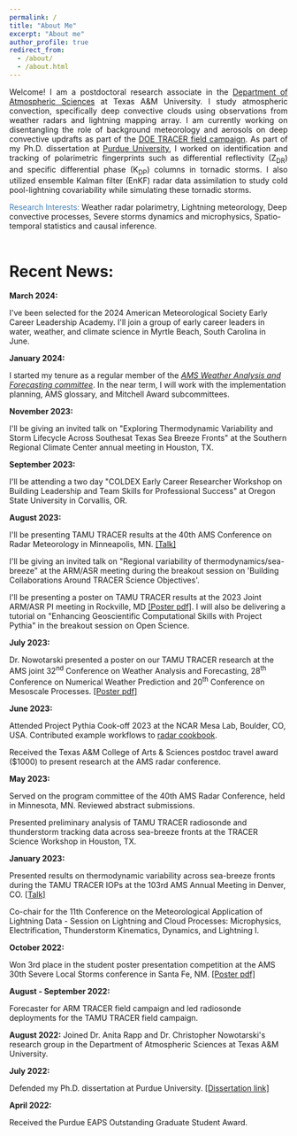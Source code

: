 ```yaml
---
permalink: /
title: "About Me"
excerpt: "About me"
author_profile: true
redirect_from: 
  - /about/
  - /about.html
---
```


<!-- <html>
<head>
<style>
a:link {
  color: RoyalBlue;
  background-color: transparent;
  text-decoration: none;
}

a:visited {
  color: Purple;
  background-color: transparent;
  text-decoration: none;
}

a:hover {
  color: RoyalBlue;
  background-color: transparent;
  text-decoration: underline;
}

a:active {
  color: DarkRed;
  background-color: transparent;
  text-decoration: underline;
}
</style>  
</head>   -->
  

<p align="justify" vspace = "-0px" width="200px"> Welcome! I am a postdoctoral research associate in the <a href="https://atmo.tamu.edu/">Department of Atmospheric Sciences</a> at Texas A&M University. I study atmospheric convection, specifically deep convective clouds using observations from weather radars and lightning mapping array. I am currently working on disentangling the role of background meteorology and aerosols on deep convective updrafts as part of the <a href="https://www.arm.gov/research/campaigns/amf2021tracer">DOE TRACER field campaign</a>. As part of my Ph.D. dissertation at <a href="https://www.eaps.purdue.edu/">Purdue University</a>, I worked on identification and tracking of polarimetric fingerprints such as differential reflectivity (Z<sub>DR</sub>) and specific differential phase (K<sub>DP</sub>) columns in tornadic storms. I also utilized ensemble Kalman filter (EnKF) radar data assimilation to study cold pool-lightning covariability while simulating these tornadic storms.</p>

<font color="SteelBlue">Research Interests:</font> Weather radar polarimetry, Lightning meteorology, Deep convective processes, Severe storms dynamics and microphysics, Spatio-temporal statistics and causal inference.
  <br><br>
<!-- This is the front page of a website that is powered by the [academicpages template](https://github.com/academicpages/academicpages.github.io) and hosted on GitHub pages. [GitHub pages](https://pages.github.com) is a free service in which websites are built and hosted from code and data stored in a GitHub repository, automatically updating when a new commit is made to the respository. This template was forked from the [Minimal Mistakes Jekyll Theme](https://mmistakes.github.io/minimal-mistakes/) created by Michael Rose, and then extended to support the kinds of content that academics have: publications, talks, teaching, a portfolio, blog posts, and a dynamically-generated CV. You can fork [this repository](https://github.com/academicpages/academicpages.github.io) right now, modify the configuration and markdown files, add your own PDFs and other content, and have your own site for free, with no ads! An older version of this template powers my own personal website at [stuartgeiger.com](http://stuartgeiger.com), which uses [this Github repository](https://github.com/staeiou/staeiou.github.io). -->

Recent News:
======
**March 2024:** 

I've been selected for the 2024 American Meteorological Society Early Career Leadership Academy. I'll join a group of early career leaders in water, weather, and climate science in Myrtle Beach, South Carolina in June.

**January 2024:** 

I started my tenure as a regular member of the *[AMS Weather Analysis and Forecasting committee](https://www.ametsoc.org/index.cfm/stac/committees/committee-on-weather-analysis-and-forecasting/)*. In the near term, I will work with the implementation planning, AMS glossary, and Mitchell Award subcommittees.

**November 2023:** 

I'll be giving an invited talk on "Exploring Thermodynamic Variability and Storm Lifecycle Across Southesat Texas Sea Breeze Fronts" at the Southern Regional Climate Center annual meeting in Houston, TX.

**September 2023:** 

I'll be attending a two day "COLDEX Early Career Researcher Workshop on Building Leadership and Team Skills for Professional Success" at Oregon State University in Corvallis, OR.

**August 2023:** 

I'll be presenting TAMU TRACER results at the 40th AMS Conference on Radar Meteorology in Minneapolis, MN. <a href="" target="_blank" LINK="red">[Talk]</a>

I'll be giving an invited talk on "Regional variability of thermodynamics/sea-breeze" at the ARM/ASR meeting during the breakout session on 'Building Collaborations Around TRACER Science Objectives'.

I'll be presenting a poster on TAMU TRACER results at the 2023 Joint ARM/ASR PI meeting in Rockville, MD <a href="" target="_blank" LINK="red">[Poster pdf]</a>. I will also be delivering a tutorial on "Enhancing Geoscientific Computational Skills with Project Pythia" in the breakout session on Open Science.

**July 2023:** 

Dr. Nowotarski presented a poster on our TAMU TRACER research at the AMS joint 32<sup>nd</sup> Conference on Weather Analysis and Forecasting, 28<sup>th</sup> Conference on Numerical Weather Prediction and 20<sup>th</sup> Conference on Mesoscale Processes. <a href="https://figshare.com/articles/poster/AMS_Mesocale_Conference_Poster_2023_/23657190" target="_blank" LINK="red">[Poster pdf]</a>  

**June 2023:** 

Attended Project Pythia Cook-off 2023 at the NCAR Mesa Lab, Boulder, CO, USA. Contributed example workflows to [radar cookbook](https://projectpythia.org/radar-cookbook/README.html). 

Received the Texas A&M College of Arts & Sciences postdoc travel award ($1000) to present research at the AMS radar conference.

**May 2023:**

Served on the program committee of the 40th AMS Radar Conference, held in Minnesota, MN. Reviewed abstract submissions.

Presented preliminary analysis of TAMU TRACER radiosonde and thunderstorm tracking data across sea-breeze fronts at the TRACER Science Workshop in Houston, TX.

**January 2023:** 

Presented results on thermodynamic variability across sea-breeze fronts during the TAMU TRACER IOPs at the 103rd AMS Annual Meeting in Denver, CO. <a href="https://ams.confex.com/ams/103ANNUAL/meetingapp.cgi/Session/63618" target="_blank" LINK="red">[Talk]</a>

Co-chair for the 11th Conference on the Meteorological Application of Lightning Data - Session on Lightning and Cloud Processes: Microphysics, Electrification, Thunderstorm Kinematics, Dynamics, and Lightning I.

**October 2022:** 

Won 3rd place in the student poster presentation competition at the AMS 30th Severe Local Storms conference in Santa Fe, NM. <a href="https://doi.org/10.6084/m9.figshare.23666259.v1" target="_blank" LINK="red">[Poster pdf]</a>

**August - September 2022:**

Forecaster for ARM TRACER field campaign and led radiosonde deployments for the TAMU TRACER field campaign.

**August 2022:** 
Joined Dr. Anita Rapp and Dr. Christopher Nowotarski's research group in the Department of Atmospheric Sciences at Texas A&M University.

**July 2022:**
 
Defended my Ph.D. dissertation at Purdue University. <a href="https://doi.org/10.25394/PGS.20392422.v1" target="_blank" LINK="red">[Dissertation link]</a>

**April 2022:** 

Received the Purdue EAPS Outstanding Graduate Student Award.

<!-- </body>
</html> -->
